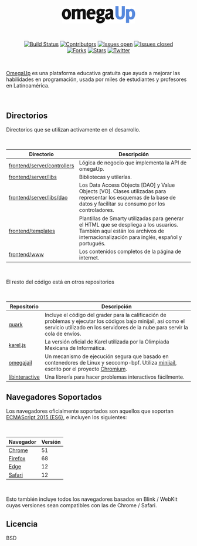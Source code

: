 <br/><p align="center"><a href="https://omegaup.com" target="_blank"><img src="logo/omegaup.png" width="200" alt="OmegaUp logo">
</a></p><br/>

<p align="center">
  <a href="https://travis-ci.com/omegaup/omegaup" target="_blank"><img src="https://travis-ci.com/omegaup/omegaup.svg" alt="Build Status"></a>
  <a href="https://github.com/omegaup/omegaup/graphs/contributors"><img src="https://img.shields.io/github/contributors/omegaup/omegaup" alt="Contributors"></a>
  <a href="https://github.com/omegaup/omegaup/issues?q=is%3Aissue+is%3Aopen"><img src="https://img.shields.io/github/issues/omegaup/omegaup" alt="Issues open"></a>
  <a href="https://github.com/omegaup/omegaup/issues?q=is%3Aissue+is%3Aclosed"><img src="https://img.shields.io/github/issues-closed/omegaup/omegaup" alt="Issues closed"></a>
  <br/>
  <a href="https://github.com/omegaup/omegaup/network/members"><img src="https://img.shields.io/github/forks/omegaup/omegaup?style=social" alt="Forks"></a>
  <a href="https://github.com/omegaup/omegaup/stargazers"><img src="https://img.shields.io/github/stars/omegaup/omegaup?style=social" alt="Stars"></a>
  <a href="https://twitter.com/omegaup" target="_blank"><img src="https://img.shields.io/twitter/follow/omegaup.svg?style=social&label=Follow" alt="Twitter"></a>
</p><br/>

[OmegaUp](https://omegaup.com) es una plataforma educativa gratuita que ayuda a mejorar las habilidades en programación, usada por miles de estudiantes y profesores en Latinoamérica. 

<br/>

## Directorios

Directorios que se utilizan activamente en el desarrollo.

<br/>

| Directorio | Descripción |
|------------|-------------|
| [frontend/server/controllers](https://github.com/omegaup/omegaup/tree/master/frontend/server/controllers) | Lógica de negocio que implementa la API de omegaUp. |
| [frontend/server/libs](https://github.com/omegaup/omegaup/tree/master/frontend/server/libs) | Bibliotecas y utilerías. |
| [frontend/server/libs/dao](https://github.com/omegaup/omegaup/tree/master/frontend/server/libs/dao) | Los Data Access Objects [DAO] y Value Objects [VO]. Clases utilizadas para representar los esquemas de la base de datos y facilitar su consumo por los controladores. |
| [frontend/templates](https://github.com/omegaup/omegaup/tree/master/frontend/templates) | Plantillas de Smarty utilizadas para generar el HTML que se despliega a los usuarios. También aquí están los archivos de internacionalización para inglés, español y portugués. |
| [frontend/www](https://github.com/omegaup/omegaup/tree/master/frontend/www) |  Los contenidos completos de la página de internet. |

<br/>

El resto del código está en otros repositorios

<br/>

| Repositorio| Descripción |
|------------|-------------|
| [quark](https://github.com/lhchavez/quark) | Incluye el código del grader para la calificación de problemas y ejecutar los códigos bajo minijail, así como el servicio utilizado en los servidores de la nube para servir la cola de envíos. |
| [karel.js](https://github.com/omegaup/karel.js) | La versión oficial de Karel utilizada por la Olimpiada Mexicana de Informática. | 
| [omegajail](https://github.com/omegaup/omegajail) | Un mecanismo de ejecución segura que basado en contenedores de Linux y seccomp-bpf. Utiliza [minijail](https://android.googlesource.com/platform/external/minijail/+/master), escrito por el proyecto [Chromium](https://www.chromium.org). |
| [libinteractive](https://github.com/omegaup/libinteractive) | Una librería para hacer problemas interactivos fácilmente.

## Navegadores Soportados

Los navegadores oficialmente soportados son aquellos que soportan [ECMAScript 2015 (ES6)](https://caniuse.com/#feat=es6), e incluyen los siguientes:

<br/>

| Navegador | Versión |
|-----------|---------|
| [Chrome](https://www.google.com/chrome/) | 51 |
|[Firefox](http://mozilla.org/firefox/releases/) | 68 |
| [Edge](https://www.microsoft.com/edge) | 12 |
| [Safari](https://www.apple.com/safari/) | 12 |

<br/>

Esto también incluye todos los navegadores basados en Blink / WebKit cuyas versiones sean compatibles con las de Chrome / Safari.


## Licencia 

BSD
